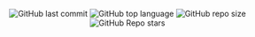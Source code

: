 <div align="center">
    <p>
        <img alt="GitHub last commit" src="https://img.shields.io/github/last-commit/witttccchhher/nix-conf?style=for-the-badge&logo=github">
        <img alt="GitHub top language" src="https://img.shields.io/github/languages/top/witttccchhher/nix-conf?style=for-the-badge&logo=nixos">
        <img alt="GitHub repo size" src="https://img.shields.io/github/repo-size/witttccchhher/nix-conf?style=for-the-badge&logo=pytest">
        <img alt="GitHub Repo stars" src="https://img.shields.io/github/stars/witttccchhher/nix-conf?style=for-the-badge&logo=stackblitz">
    </p>
</div>
